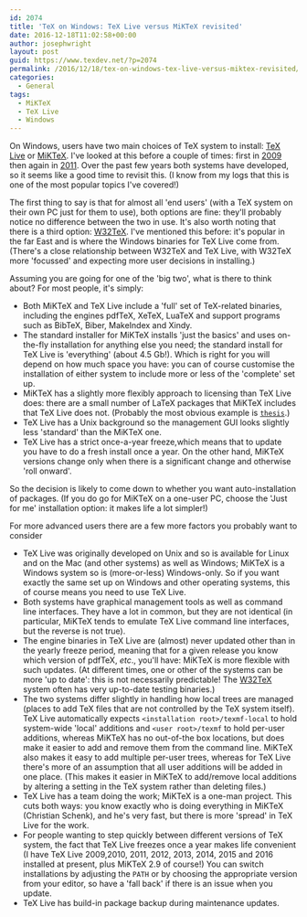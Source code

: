 ```yaml
---
id: 2074
title: 'TeX on Windows: TeX Live versus MiKTeX revisited'
date: 2016-12-18T11:02:58+00:00
author: josephwright
layout: post
guid: https://www.texdev.net/?p=2074
permalink: /2016/12/18/tex-on-windows-tex-live-versus-miktex-revisited/
categories:
  - General
tags:
  - MiKTeX
  - TeX Live
  - Windows
---
```

On Windows, users have two main choices of TeX system to install: <a href="http://tug.org/texlive">TeX Live</a> or <a href="https://miktex.org">MiKTeX</a>. I've looked at this before a couple of times: first in <a href="https://www.texdev.net/2009/11/07/windows-tex-users-miktex-or-tex-live/">2009</a> then again in <a href="https://www.texdev.net/2011/11/19/tex-on-windows-miktex-or-tex-live/">2011</a>. Over the past few years both systems have developed, so it seems like a good time to revisit this. (I know from my logs that this is one of the most popular topics I've covered!)

The first thing to say is that for almost all 'end users' (with a TeX system on their own PC just for them to use), both options are fine: they'll probably notice no difference between the two in use. It's also worth noting that there is a third option: <a href="http://w32tex.org/">W32TeX</a>. I've mentioned this before: it's popular in the far East and is where the Windows binaries for TeX Live come from. (There's a close relationship between W32TeX and TeX Live, with W32TeX more 'focussed' and expecting more user decisions in installing.)

Assuming you are going for one of the 'big two', what is there to think about? For most people, it's simply:
<ul>
 	<li>Both MiKTeX and TeX Live include a 'full' set of TeX-related binaries, including the engines pdfTeX, XeTeX, LuaTeX and support programs such as BibTeX, Biber, MakeIndex and Xindy.</li>
 	<li>The standard installer for MiKTeX installs 'just the basics' and uses on-the-fly installation for anything else you need; the standard install for TeX Live is 'everything' (about 4.5 Gb!). Which is right for you will depend on how much space you have: you can of course customise the installation of either system to include more or less of the 'complete' set up.</li>
 	<li>MiKTeX has a slightly more flexibly approach to licensing than TeX Live does: there are a small number of LaTeX packages that MiKTeX includes that TeX Live does not. (Probably the most obvious example is <a href="http://ctan.org/pkg/thesis"><code>thesis</code></a>.)</li>
 	<li>TeX Live has a Unix background so the management GUI looks slightly less 'standard' than the MiKTeX one.</li>
 	<li>TeX Live has a strict once-a-year freeze,which means that to update you have to do a fresh install once a year. On the other hand, MiKTeX versions change only when there is a significant change and otherwise 'roll onward'.</li>
</ul>
So the decision is likely to come down to whether you want auto-installation of packages. (If you do go for MiKTeX on a one-user PC, choose the 'Just for me' installation option: it makes life a lot simpler!)

For more advanced users there are a few more factors you probably want to consider
<ul>
 	<li>TeX Live was originally developed on Unix and so is available for Linux and on the Mac (and other systems) as well as Windows; MiKTeX is a Windows system so is (more-or-less) Windows-only. So if you want exactly the same set up on Windows and other operating systems, this of course means you need to use TeX Live.</li>
 	<li>Both systems have graphical management tools as well as command line interfaces. They have a lot in common, but they are not identical (in particular, MiKTeX tends to emulate TeX Live command line interfaces, but the reverse is not true).</li>
 	<li>The engine binaries in TeX Live are (almost) never updated other than in the yearly freeze period, meaning that for a given release you know which version of pdfTeX, <em>etc</em>., you'll have: MiKTeX is more flexible with such updates. (At different times, one or other of the systems can be more 'up to date': this is not necessarily predictable! The <a href="http://w32tex.org/">W32TeX</a> system often has very up-to-date testing binaries.)</li>
 	<li>The two systems differ slightly in handling how local trees are managed (places to add TeX files that are not controlled by the TeX system itself). TeX Live automatically expects <code>&lt;installation root&gt;/texmf-local</code> to hold system-wide 'local' additions and <code>&lt;user root&gt;/texmf</code> to hold per-user additions, whereas MiKTeX has no out-of-the box locations, but does make it easier to add and remove them from the command line. MiKTeX also makes it easy to add multiple per-user trees, whereas for TeX Live there's more of an assumption that all user additions will be added in one place. (This makes it easier in MiKTeX to add/remove local additions by altering a setting in the TeX system rather than deleting files.)</li>
 	<li>TeX Live has a team doing the work; MiKTeX is a one-man project. This cuts both ways: you know exactly who is doing everything in MiKTeX (Christian Schenk), and he's very fast, but there is more 'spread' in TeX Live for the work.</li>
 	<li>For people wanting to step quickly between different versions of TeX system, the fact that TeX Live freezes once a year makes life convenient (I have TeX Live 2009,2010, 2011, 2012, 2013, 2014, 2015 and 2016 installed at present, plus MiKTeX 2.9 of course!) You can switch installations by adjusting the <code>PATH</code> or by choosing the appropriate version from your editor, so have a 'fall back' if there is an issue when you update.</li>
 	<li>TeX Live has build-in package backup during maintenance updates.</li>
</ul>